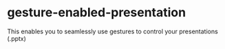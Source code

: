 # gesture-enabled-presentation
This enables you to seamlessly use gestures to control your presentations (.pptx)
